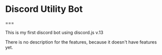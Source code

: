 # Discord Utility Bot

===

This is my first discord bot using discord.js v.13

There is no description for the features, because it doesn't have features yet.
